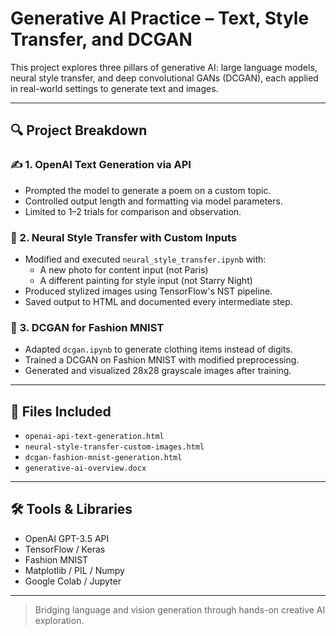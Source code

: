 # Generative AI Practice – Text, Style Transfer, and DCGAN

This project explores three pillars of generative AI: large language models, neural style transfer, and deep convolutional GANs (DCGAN), each applied in real-world settings to generate text and images.

---

## 🔍 Project Breakdown

### ✍️ 1. OpenAI Text Generation via API
- Prompted the model to generate a poem on a custom topic.
- Controlled output length and formatting via model parameters.
- Limited to 1–2 trials for comparison and observation.

### 🎨 2. Neural Style Transfer with Custom Inputs
- Modified and executed `neural_style_transfer.ipynb` with:
  - A new photo for content input (not Paris)
  - A different painting for style input (not Starry Night)
- Produced stylized images using TensorFlow's NST pipeline.
- Saved output to HTML and documented every intermediate step.

### 👗 3. DCGAN for Fashion MNIST
- Adapted `dcgan.ipynb` to generate clothing items instead of digits.
- Trained a DCGAN on Fashion MNIST with modified preprocessing.
- Generated and visualized 28x28 grayscale images after training.

---

## 📁 Files Included

- `openai-api-text-generation.html`
- `neural-style-transfer-custom-images.html`
- `dcgan-fashion-mnist-generation.html`
- `generative-ai-overview.docx`

---

## 🛠 Tools & Libraries

- OpenAI GPT-3.5 API  
- TensorFlow / Keras  
- Fashion MNIST  
- Matplotlib / PIL / Numpy  
- Google Colab / Jupyter

---

> Bridging language and vision generation through hands-on creative AI exploration.
